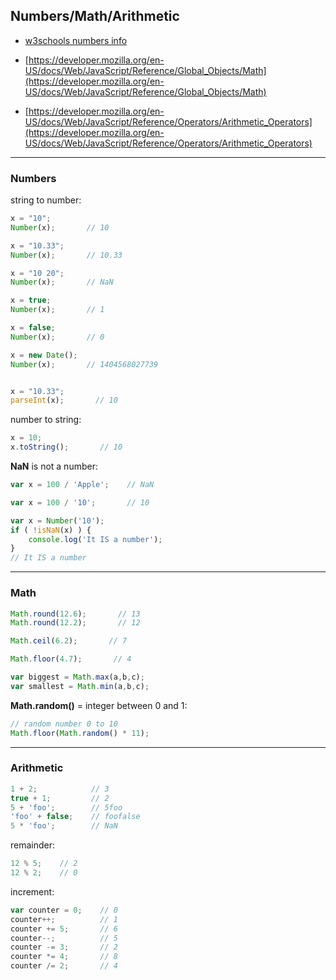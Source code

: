 ## Numbers/Math/Arithmetic

* [w3schools numbers info](http://www.w3schools.com/js/js_numbers.asp)

* [https://developer.mozilla.org/en-US/docs/Web/JavaScript/Reference/Global_Objects/Math](https://developer.mozilla.org/en-US/docs/Web/JavaScript/Reference/Global_Objects/Math)
* [https://developer.mozilla.org/en-US/docs/Web/JavaScript/Reference/Operators/Arithmetic_Operators](https://developer.mozilla.org/en-US/docs/Web/JavaScript/Reference/Operators/Arithmetic_Operators)

---

### Numbers

string to number:
```javascript
x = "10";
Number(x);       // 10

x = "10.33";
Number(x);       // 10.33

x = "10 20";
Number(x);       // NaN

x = true;
Number(x);       // 1

x = false;     
Number(x);       // 0

x = new Date();
Number(x);       // 1404568027739


x = "10.33";
parseInt(x);       // 10
```

number to string:
```javascript
x = 10;
x.toString();       // 10
```
  
__NaN__ is not a number:
```javascript
var x = 100 / 'Apple';    // NaN

var x = 100 / '10';       // 10

var x = Number('10');
if ( !isNaN(x) ) {
    console.log('It IS a number');
}
// It IS a number
```

---

### Math

```javascript
Math.round(12.6);       // 13
Math.round(12.2);       // 12

Math.ceil(6.2);       // 7

Math.floor(4.7);       // 4

var biggest = Math.max(a,b,c);
var smallest = Math.min(a,b,c);
```
  
__Math.random()__ = integer between 0 and 1:
```javascript
// random number 0 to 10
Math.floor(Math.random() * 11);
```
---

### Arithmetic
```javascript
1 + 2;            // 3
true + 1;         // 2
5 + 'foo';        // 5foo
'foo' + false;    // foofalse
5 * 'foo';        // NaN
```
  
remainder:
```javascript
12 % 5;    // 2
12 % 2;    // 0
```
  
increment:
```javascript
var counter = 0;    // 0
counter++;          // 1
counter += 5;       // 6
counter--;          // 5
counter -= 3;       // 2
counter *= 4;       // 8
counter /= 2;       // 4
```

